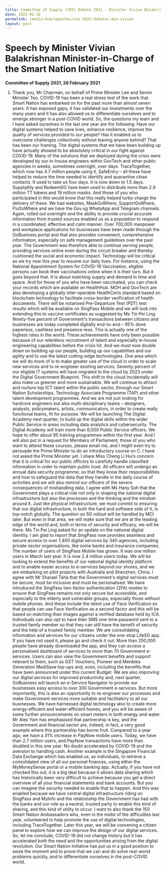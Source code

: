 ```yaml
---
title: Committee of Supply (COS) Debate 2021 - Minister Vivian Balakrishnan
date: 2021-02-26
permalink: /media-hub/speeches/cos-2021-debates-min-vivian
layout: post
---
```


# Speech by Minister Vivian Balakrishnan Minister-in-Charge of the Smart Nation Initiative

**Committee of Supply 2021, 26 February 2021**


1. Thank you, Mr Chairman, on behalf of Prime Minister Lee and Senior Minister Teo.
COVID-19 has been a real stress test of the work that Smart Nation has embarked on for the past more than almost seven years. It has exposed gaps, it has validated our investments over the many years and it has also allowed us to differentiate ourselves and to emerge stronger in a post-COVID world.
So, the questions my team and I have asked ourselves in the last one year are the following: Have our digital systems helped to save lives, enhance resilience, improve the quality of services provided to our people? Has it enabled us to overcome challenges collectively without leaving anyone behind? That has been our framing.
The digital systems that we have been building up have actually showed to be absolutely critical in our fight against COVID-19. Many of the solutions that we deployed during the crisis were developed by our in-house engineers within GovTech and other public agencies in weeks, sometimes overnight, over days.
TraceTogether, which now has 4.7 million people using it, SafeEntry – all these have helped to reduce the time needed to identify and quarantine close contacts. It used to take us four days. It is now down to 1.5 days. SupplyAlly and RedeemSG have been used to distribute more than 2.9 million TT tokens and 19 million masks. And those of you who participated in this would know that this really helped turbo charge the delivery of these.
We had websites, MaskGoWhere, SupportGoWhere, FluGoWhere and we have the Gov.sg WhatsApp and Telegram channels. Again, rolled out overnight and the ability to provide crucial accurate information from trusted sources enabled us as a population to respond in a coordinated, effective and calm manner.
Over 700,000 manpower and workplace applications for businesses have been made through the GoBusiness portal and that also provides convenient, comprehensive information, especially on safe management guidelines over the past year. The Government was therefore able to continue serving people, providing services online even during the circuit breaker and thereby cushioned the social and economic impact.
Technology will be critical as we try now this year to resume our daily lives. For instance, using the National Appointment System for COVID-19 Vaccination, eligible persons can book their vaccinations online when it is their turn. But it goes beyond that. It is about matching supply and demand in time and space. And for those of you who have been vaccinated, you can check your records which are available on HealthHub.
MOH and GovTech are also developing a globally inter-operable HealthCerts standard based on blockchain technology to facilitate cross-border verification of health documents. There will be notarised Pre-Departure Test (PDT) test results which will be available on SingPass Mobile and we will look into extending this to vaccine certificates as suggested by Ms Tin Pei Ling.
Ninety-five percent of Government's transactions between citizens and businesses are today completed digitally end-to-end – 95% done paperless, cashless and presence-less. This is actually one of the highest rates in the world.
These achievements have only been possible because of our relentless recruitment of talent and especially in-house engineering capabilities before the crisis hit. And we must now double down on building up our people, building up our capabilities and our agility and to use the latest cutting-edge technologies.
One area which we will do more of is to make greater use of the cloud in order to scale new services and to re-engineer existing services.
Seventy percent of our eligible IT systems will have migrated to the cloud by 2023 under the Digital Government Blueprint. This shift to the cloud incidentally will also make us greener and more sustainable.
We will continue to attract and nurture top ICT talent within the public sector, through our Smart Nation Scholarships, Technology Associate Programme (TAP) and other talent development programmes. And we are not just looking for hardcore engineers but also multi-disciplinary teams – designers, analysts, policymakers, artists, communicators, in order to create really functional teams, fit for purpose.
We will be launching The Digital Academy next quarter, to build up the digital skills within the wider Public Service in areas including data analytics and cybersecurity. The Digital Academy will train more than 6,000 Public Service officers. We hope to offer about 95 training programmes within the first year. And I will also put in a request for Members of Parliament, those of you who want to attend these courses, please email me, and I might even try to persuade the Prime Minister to do an introductory course on C. I have not asked the Prime Minister yet.
I share Miss Cheng Li Hui’s concern that it is critical for our public officers to carefully handle classified information in order to maintain public trust. All officers will undergo an annual data security programme, so that they know their responsibilities and how to safeguard the data that they handle in the daily course of activities and we will also remind our officers of the severe consequences of mishandling data.
I agree with Ms Hany Soh that the Government plays a critical role not only in shaping the national digital infrastructure but also the processes and the thinking and the mindset around it. Just like physical infrastructure, we must commit to ensuring that our digital infrastructure, in both the hard and software side of it, is top-notch globally. The question on 5G rollout will be handled by MCI later. But even in that area, we will make sure that we are at the leading edge of the world and, both in terms of security and efficacy, we will be there.
Ms Tin Pei Ling asked for an update on the national digital identity. I am glad to report that SingPass now provides seamless and secure access to over 1,400 digital services by 340 agencies, including private sector organisations, like some banks and insurance companies. The number of users of SingPass Mobile has grown. It was one million users in March last year. It is now 2.4 million users today. We will be looking to extend the benefits of our national digital identity platform and to enable easier access to e-services beyond our shores, and we are embarking on pilot projects with Australia and Shenzhen, China.
I agree with Mr Sharael Taha that the Government's digital services must be secure, must be inclusive and must be personalised. We have introduced the SingPass two-factor authentication (2FA) modes to ensure that SingPass remains not only secure but accessible, and especially to the elderly and vulnerable groups, especially those without mobile phones. And these include the latest use of Face Verification so that people can use Face Verification as a second factor and this will be based on matching their images against a verified database held by ICA. Individuals can also opt to have their SMS one-time password sent to a trusted family member so that they can still have the benefit of security and the help of a trusted family member.
We are consolidating information and services for our citizens under the one-stop LifeSG app. If you have not used it, please go and check it out. More than 250,000 people have already downloaded the app, and they can access a personalised dashboard of services to more than 70 Government e-services. Users can also view the Government benefits and support relevant to them, such as GST Vouchers, Pioneer and Merdeka Generation MediSave top-ups and, soon, including the benefits that have been announced under this current Budget.
We are also improving our digital services for improved productivity and, next quarter, GoBusiness will launch an e-Service Navigator to provide our businesses easy access to over 300 Government e-services. But more importantly, this is also an opportunity to re-engineer our processes and make Government services more suitable and facilitatory to all our businesses.
We have harnessed digital technology also to create more energy-efficient and water-efficient homes, and you will be aware of some further announcements on smart meters in both energy and water.
Mr Alex Yam has emphasised that partnership is key, and the Government and financial sector are, indeed, in fact, a very good example where this partnership has borne fruit. Compared to a year ago, we have a 31% increase in PayNow mobile users. Today, we have than 2.7 million users, and PayNow transactions have more than doubled in this one year. No doubt accelerated by COVID-19 and the aversion to handling cash.
Another example is the Singapore Financial Data Exchange which has enabled us, as individuals, to retrieve a consolidated view of all our personal finances, using either the MyMoneySense portal or a mobile banking app. Actually, if you have not checked this out, it is a big deal because it allows data sharing which has historically been very difficult to achieve because you get a direct overview of all your financial statements and bank accounts. But you can imagine the security needed to enable that to happen. And this was enabled because we have central digital infrastructure riding on SingPass and MyInfo and the relationship the Government has had with the banks and our role as a neutral, trusted party to enable this kind of sharing, and this kind of utility to occur.
I want to also thank the 150 Smart Nation Ambassadors who, even in the midst of the difficulties last year, volunteered to help promote the use of digital technologies, including TraceTogether. Later this year, we will be convening a citizen panel to explore how we can improve the design of our digital services.
So, let me conclude, COVID-19 did not change history but it has accelerated both the need and the opportunities arising from the digital revolution. Our Smart Nation Initiative has put us in a good position to seize the moment and to prove that we can and do solve real-world problems quickly, and to differentiate ourselves in the post-COVID world.
